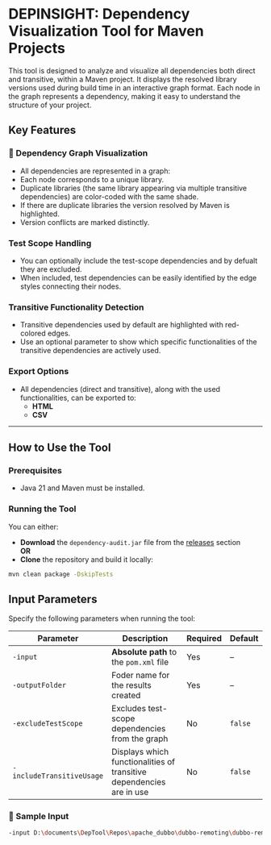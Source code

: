 # DEPINSIGHT: Dependency Visualization Tool for Maven Projects

This tool is designed to analyze and visualize all dependencies both direct and transitive, within a Maven project. It displays the resolved library versions used during build time in an interactive graph format. Each node in the graph represents a dependency, making it easy to understand the structure of your project.

## Key Features

### 📌 Dependency Graph Visualization
- All dependencies are represented in a graph:
- Each node corresponds to a unique library.
- Duplicate libraries (the same library appearing via multiple transitive dependencies) are color-coded with the same shade.
- If there are duplicate libraries the version resolved by Maven is highlighted.
- Version conflicts are marked distinctly.

### Test Scope Handling
- You can optionally include the test-scope dependencies and by defualt they are excluded.
- When included, test dependencies can be easily identified by the edge styles connecting their nodes.

### Transitive Functionality Detection
- Transitive dependencies used by default are highlighted with red-colored edges.
- Use an optional parameter to show which specific functionalities of the transitive dependencies are actively used.

### Export Options
- All dependencies (direct and transitive), along with the used functionalities, can be exported to:
  - **HTML**
  - **CSV**

---

## How to Use the Tool

### Prerequisites
- Java 21 and Maven must be installed.

### Running the Tool
You can either:
- **Download** the `dependency-audit.jar` file from the [releases](#) section  
**OR**
- **Clone** the repository and build it locally:

```bash
mvn clean package -DskipTests
```
## Input Parameters

Specify the following parameters when running the tool:

| Parameter              | Description                                                              | Required | Default |
|------------------------|--------------------------------------------------------------------------|----------|---------|
| `-input`                  | **Absolute path** to the `pom.xml` file                                  | Yes   | –       |
| `-outputFolder`           | Foder name for the results created                                       | Yes   | –       |
| `-excludeTestScope`       | Excludes test-scope dependencies from the graph                          | No    | `false` |
| `-includeTransitiveUsage` | Displays which functionalities of transitive dependencies are in use     | No    | `false` |

### 📘 Sample Input

```bash
-input D:\documents\DepTool\Repos\apache_dubbo\dubbo-remoting\dubbo-remoting-api\pom.xml -outputFolder Results -excludeTestScope true -includeTransitiveUsage true
```
